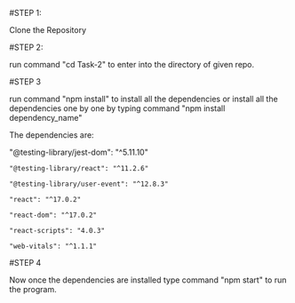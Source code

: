 #STEP 1:

Clone the Repository

#STEP 2:

run command "cd Task-2" to enter into the directory of given repo.

#STEP 3

run command "npm install" to install all the dependencies or install all the dependencies one by one by typing command "npm install dependency_name"

The dependencies are:

"@testing-library/jest-dom": "^5.11.10"

    "@testing-library/react": "^11.2.6"

    "@testing-library/user-event": "^12.8.3"

    "react": "^17.0.2"

    "react-dom": "^17.0.2"

    "react-scripts": "4.0.3"

    "web-vitals": "^1.1.1"

#STEP 4

Now once the dependencies are installed type command "npm start" to run the program.


